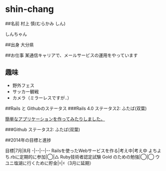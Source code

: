 # shin-chang

##名前
村上 慎(むらかみ しん)

しんちゃん

##出身
大分県

##お仕事
某通信キャリアで、メールサービスの運用をやっています

## 趣味

- 野外フェス
- サッカー観戦
- カメラ（ミラーレスですが‥）

##Rails と Githubのステータス
###Rails 4.0
ステータス2: ふたば(双葉)

[簡単なアプリケーションを作ってみたりしました。](http://hexhoop.com/)

###Github
ステータス2: ふたば(双葉)

##2014年の目標と進捗

目標|7月|8月
-|--|--|--
Railsを使ったWebサービスを作る|考え中|考え中
よちよち.rbに定期的に参加|◯|△
Ruby技術者認定試験 Gold のための勉強|◯|◯
ウユニ塩湖に行くために貯金|☓|☓（3月に延期）